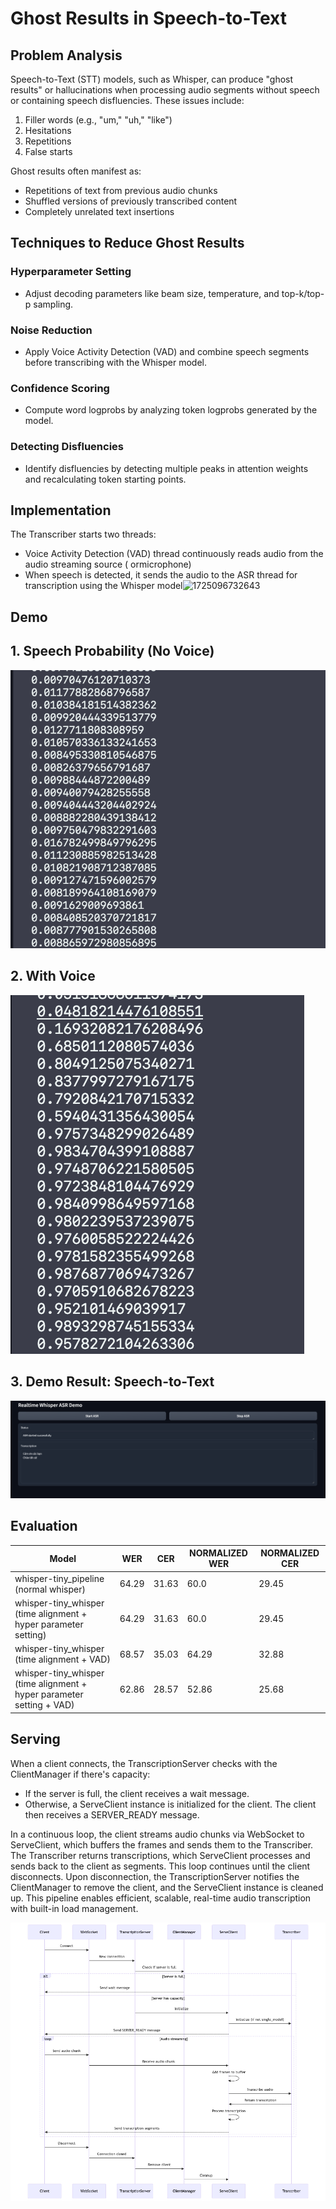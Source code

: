 # Ghost Results in Speech-to-Text

## Problem Analysis

Speech-to-Text (STT) models, such as Whisper, can produce "ghost results" or hallucinations when processing audio segments without speech or containing speech disfluencies. These issues include:

1. Filler words (e.g., "um," "uh," "like")
2. Hesitations
3. Repetitions
4. False starts

Ghost results often manifest as:

- Repetitions of text from previous audio chunks
- Shuffled versions of previously transcribed content
- Completely unrelated text insertions

## Techniques to Reduce Ghost Results

### Hyperparameter Setting

- Adjust decoding parameters like beam size, temperature, and top-k/top-p sampling.

### Noise Reduction

- Apply Voice Activity Detection (VAD) and combine speech segments before transcribing with the Whisper model.

### Confidence Scoring

- Compute word logprobs by analyzing token logprobs generated by the model.

### Detecting Disfluencies

- Identify disfluencies by detecting multiple peaks in attention weights and recalculating token starting points.

## Implementation

The Transcriber starts two threads:

- Voice Activity Detection (VAD) thread continuously reads audio from the audio streaming source ( ormicrophone)
- When speech is detected, it sends the audio to the ASR thread for transcription using the Whisper model![1725096732643](https://file+.vscode-resource.vscode-cdn.net/Users/trietlethongminh/Downloads/Workspace/must/quest_2/image/README/1725096732643.png)

## Demo

## 1. Speech Probability (No Voice)

![1725202531288](image/README/1725202531288.png)

## 2. With Voice

![1725202539938](image/README/1725202539938.png)

## 3. Demo Result: Speech-to-Text

![1725202555713](image/README/1725202555713.png)

## Evaluation

| Model                                                                 | WER   | CER   | NORMALIZED WER | NORMALIZED CER |
| --------------------------------------------------------------------- | ----- | ----- | -------------- | -------------- |
| whisper-tiny_pipeline (normal whisper)                                | 64.29 | 31.63 | 60.0           | 29.45          |
| whisper-tiny_whisper (time alignment + hyper parameter setting)       | 64.29 | 31.63 | 60.0           | 29.45          |
| whisper-tiny_whisper (time alignment + VAD)                           | 68.57 | 35.03 | 64.29          | 32.88          |
| whisper-tiny_whisper (time alignment + hyper parameter setting + VAD) | 62.86 | 28.57 | 52.86          | 25.68          |

## Serving

When a client connects, the TranscriptionServer checks with the ClientManager if there's capacity:

- If the server is full, the client receives a wait message.
- Otherwise, a ServeClient instance is initialized for the client. The client then receives a SERVER_READY message.

In a continuous loop, the client streams audio chunks via WebSocket to ServeClient, which buffers the frames and sends them to the Transcriber. The Transcriber returns transcriptions, which ServeClient processes and sends back to the client as segments. This loop continues until the client disconnects. Upon disconnection, the TranscriptionServer notifies the ClientManager to remove the client, and the ServeClient instance is cleaned up. This pipeline enables efficient, scalable, real-time audio transcription with built-in load management.

![1725096888606](image/README/1725096888606.png)
